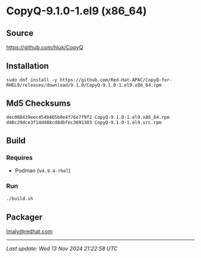 # CopyQ-9.1.0-1.el9 (x86_64)

## Source

https://github.com/hluk/CopyQ

## Installation

`sudo dnf install -y https://github.com/Red-Hat-APAC/CopyQ-for-RHEL9/releases/download/9.1.0/CopyQ-9.1.0-1.el9.x86_64.rpm`

## Md5 Checksums

```text
dec008439eec4548465b0e4f76e7f9f2 CopyQ-9.1.0-1.el9.x86_64.rpm
d48c29dce3f14d488cd8dbfec3691303 CopyQ-9.1.0-1.el9.src.rpm
```

## Build

### Requires
* Podman (v`4.9.4-rhel`)

### Run

```bash
./build.sh
```

## Packager

lmaly@redhat.com

---

_Last update: Wed 13 Nov 2024 21:22:58 UTC_
